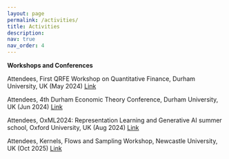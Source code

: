 ```yaml
---
layout: page
permalink: /activities/
title: Activities
description:  
nav: true
nav_order: 4
---
```



**Workshops and Conferences**

Attendees, First QRFE Workshop on Quantitative Finance, Durham University, UK (May 2024) [Link](https://www.durham.ac.uk/business/news-and-events/events/2024/05/qrfe-workshop-on-quantitative-finance/)

Attendees, 4th Durham Economic Theory Conference, Durham University, UK (Jun 2024) [Link](https://sites.google.com/view/detc2024/home)

Attendees, OxML2024: Representation Learning and Generative AI summer school, Oxford University, UK (Aug 2024) [Link](https://www.oxfordml.school/)

Attendees, Kernels, Flows and Sampling Workshop, Newcastle University, UK (Oct 2025) [Link](https://sites.google.com/view/kernels-flows-and-sampling/home)



